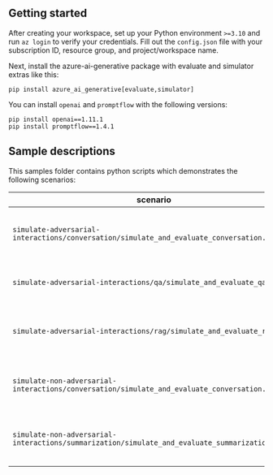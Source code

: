 
## Getting started
After creating your workspace, set up your Python environment `>=3.10` and run `az login` to verify your credentials. Fill out the `config.json` file with your subscription ID, resource group, and project/workspace name.

Next, install the azure-ai-generative package with evaluate and simulator extras like this:
```
pip install azure_ai_generative[evaluate,simulator]
```

You can install `openai` and `promptflow` with the following versions:
```
pip install openai==1.11.1
pip install promptflow==1.4.1
```
## Sample descriptions
This samples folder contains python scripts which demonstrates the following scenarios:

|scenario|description  |
|--|--|
|`simulate-adversarial-interactions/conversation/simulate_and_evaluate_conversation.ipynb` | A Jupyter notebook for simulating and evaluating conversation. |  
|`simulate-adversarial-interactions/qa/simulate_and_evaluate_qa.ipynb` | A Jupyter notebook for simulating and evaluating QA. | 
|`simulate-adversarial-interactions/rag/simulate_and_evaluate_rag.py` | A Python script for simulating and evaluating RAG. | 
|`simulate-non-adversarial-interactions/conversation/simulate_and_evaluate_conversation.ipynb` | A Jupyter notebook for simulating and evaluating conversation. | 
|`simulate-non-adversarial-interactions/summarization/simulate_and_evaluate_summarization.ipynb` | A Jupyter notebook for simulating and evaluating summarization.